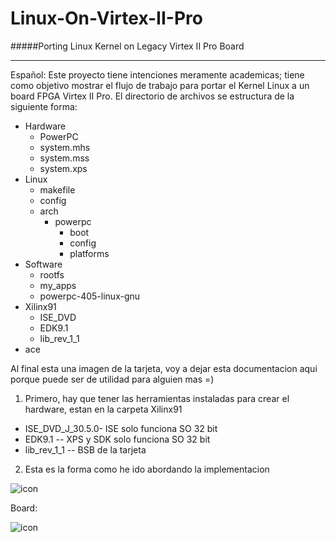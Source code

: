 Linux-On-Virtex-II-Pro
======================

#####Porting Linux Kernel on Legacy Virtex II Pro Board

*******************************************************

Español: Este proyecto tiene intenciones meramente academicas; tiene como objetivo mostrar el flujo de trabajo para portar el Kernel Linux a un board FPGA Virtex II Pro. El directorio de archivos se estructura de la siguiente forma: 

* Hardware
  * PowerPC
   * system.mhs
   * system.mss
   * system.xps
* Linux
  * makefile
  * config
  * arch
    * powerpc
      * boot
      * config
      * platforms
* Software
  * rootfs
  * my_apps
  * powerpc-405-linux-gnu
* Xilinx91
  * ISE_DVD
  * EDK9.1
  * lib_rev_1_1
* ace 

Al final esta una imagen de la tarjeta, voy a dejar esta documentacion aqui porque puede ser de utilidad para alguien mas =)

1. Primero, hay que tener las herramientas instaladas para crear el hardware, estan en la carpeta Xilinx91
 * ISE_DVD_J_30.5.0- ISE solo funciona SO 32 bit
 * EDK9.1         -- XPS y SDK solo funciona SO 32 bit
 * lib_rev_1_1    -- BSB de la tarjeta

2. Esta es la forma como he ido abordando la implementacion 

![icon](https://alonsodub.files.wordpress.com/2014/11/disec3b1o-sistema.jpg?w=210&h=300)





Board: 
  
  
![icon](http://rawski.zpt.tele.pw.edu.pl/pl/files/XUPV2P.gif)
